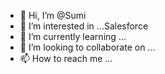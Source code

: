 - 👋 Hi, I’m @Sumi
- 👀 I’m interested in ...Salesforce
- 🌱 I’m currently learning ...
- 💞️ I’m looking to collaborate on ...
- 📫 How to reach me ...

<!---
Sumithamenon85/Sumithamenon85 is a ✨ special ✨ repository because its `README.md` (this file) appears on your GitHub profile.
You can click the Preview link to take a look at your changes.
--->
